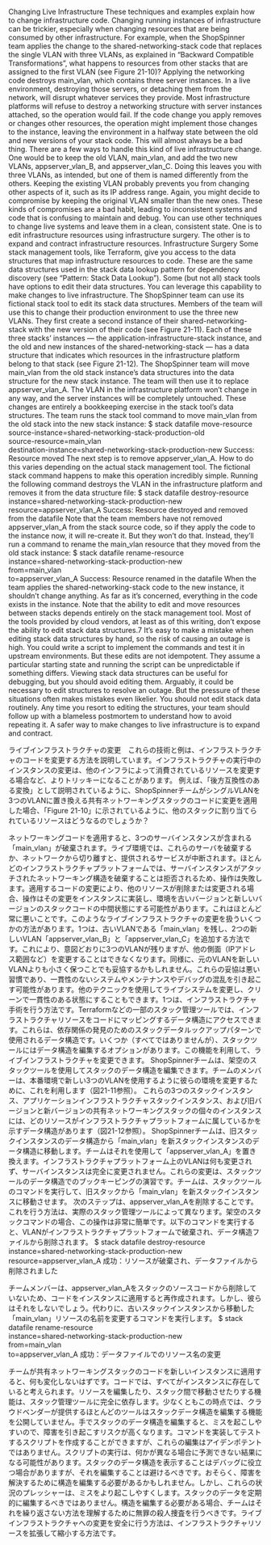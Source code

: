Changing Live Infrastructure These techniques and examples explain how to change infrastructure code. Changing running instances of infrastructure can be trickier, especially when changing resources that are being consumed by other infrastructure. For example, when the ShopSpinner team applies the change to the shared-networking-stack code that replaces the single VLAN with three VLANs, as explained in “Backward Compatible Transformations”, what happens to resources from other stacks that are assigned to the first VLAN (see Figure 21-10)?
Applying the networking code destroys main_vlan, which contains three server instances. In a live environment, destroying those servers, or detaching them from the network, will disrupt whatever services they provide. Most infrastructure platforms will refuse to destroy a networking structure with server instances attached, so the operation would fail. If the code change you apply removes or changes other resources, the operation might implement those changes to the instance, leaving the environment in a halfway state between the old and new versions of your stack code. This will almost always be a bad thing. There are a few ways to handle this kind of live infrastructure change. One would be to keep the old VLAN, main_vlan, and add the two new VLANs, appserver_vlan_B, and appserver_vlan_C. Doing this leaves you with three VLANs, as intended, but one of them is named differently from the others. Keeping the existing VLAN probably prevents you from changing other aspects of it, such as its IP address range. Again, you might decide to compromise by keeping the original VLAN smaller than the new ones. These kinds of compromises are a bad habit, leading to inconsistent systems and code that is confusing to maintain and debug. You can use other techniques to change live systems and leave them in a clean, consistent state. One is to edit infrastructure resources using infrastructure surgery. The other is to expand and contract infrastructure resources.
Infrastructure Surgery Some stack management tools, like Terraform, give you access to the data structures that map infrastructure resources to code. These are the same data structures used in the stack data lookup pattern for dependency discovery (see “Pattern: Stack Data Lookup”). Some (but not all) stack tools have options to edit their data structures. You can leverage this capability to make changes to live infrastructure.
The ShopSpinner team can use its fictional stack tool to edit its stack data structures. Members of the team will use this to change their production environment to use the three new VLANs. They first create a second instance of their shared-networking-stack with the new version of their code (see Figure 21-11).
Each of these three stacks’ instances — the application-infrastructure-stack instance, and the old and new instances of the shared-networking-stack — has a data structure that indicates which resources in the infrastructure platform belong to that stack (see Figure 21-12).
The ShopSpinner team will move main_vlan from the old stack instance’s data structures into the data structure for the new stack instance. The team will then use it to replace appserver_vlan_A. The VLAN in the infrastructure platform won’t change in any way, and the server instances will be completely untouched. These changes are entirely a bookkeeping exercise in the stack tool’s data structures. The team runs the stack tool command to move main_vlan from the old stack into the new stack instance: $ stack datafile move-resource \
    source-instance=shared-networking-stack-production-old \
    source-resource=main_vlan \
    destination-instance=shared-networking-stack-production-new
Success: Resource moved The next step is to remove appserver_vlan_A. How to do this varies depending on the actual stack management tool. The fictional stack command happens to make this operation incredibly simple. Running the following command destroys the VLAN in the infrastructure platform and removes it from the data structure file: $ stack datafile destroy-resource \
    instance=shared-networking-stack-production-new \
    resource=appserver_vlan_A
Success: Resource destroyed and removed from the datafile Note that the team members have not removed appserver_vlan_A from the stack source code, so if they apply the code to the instance now, it will re-create it. But they won’t do that. Instead, they’ll run a command to rename the main_vlan resource that they moved from the old stack instance:
$ stack datafile rename-resource \
    instance=shared-networking-stack-production-new \
    from=main_vlan \
    to=appserver_vlan_A
Success: Resource renamed in the datafile When the team applies the shared-networking-stack code to the new instance, it shouldn’t change anything. As far as it’s concerned, everything in the code exists in the instance. Note that the ability to edit and move resources between stacks depends entirely on the stack management tool. Most of the tools provided by cloud vendors, at least as of this writing, don’t expose the ability to edit stack data structures.7 It’s easy to make a mistake when editing stack data structures by hand, so the risk of causing an outage is high. You could write a script to implement the commands and test it in upstream environments. But these edits are not idempotent. They assume a particular starting state and running the script can be unpredictable if something differs. Viewing stack data structures can be useful for debugging, but you should avoid editing them. Arguably, it could be necessary to edit structures to resolve an outage. But the pressure of these situations often makes mistakes even likelier. You should not edit stack data routinely. Any time you resort to editing the structures, your team should follow up with a blameless postmortem to understand how to avoid repeating it. A safer way to make changes to live infrastructure is to expand and contract.

ライブインフラストラクチャの変更　これらの技術と例は、インフラストラクチャのコードを変更する方法を説明しています。インフラストラクチャの実行中のインスタンスの変更は、他のインフラによって消費されているリソースを変更する場合など、よりトリッキーになることがあります。 例えば、「後方互換性のある変換」として説明されているように、ShopSpinnerチームがシングルVLANを3つのVLANに置き換える共有ネットワーキングスタックのコードに変更を適用した場合、「Figure 21-10」に示されているように、他のスタックに割り当てられているリソースはどうなるのでしょうか？

ネットワーキングコードを適用すると、3つのサーバインスタンスが含まれる「main_vlan」が破棄されます。ライブ環境では、これらのサーバを破棄するか、ネットワークから切り離すと、提供されるサービスが中断されます。ほとんどのインフラストラクチャプラットフォームでは、サーバインスタンスがアタッチされたネットワーキング構造を破棄することは拒否されるため、操作は失敗します。適用するコードの変更により、他のリソースが削除または変更される場合、操作はその変更をインスタンスに実装し、環境を古いバージョンと新しいバージョンのスタックコードの中間状態にする可能性があります。これはほとんど常に悪いことです。このようなライブインフラストラクチャの変更を扱ういくつかの方法があります。1つは、古いVLANである「main_vlan」を残し、2つの新しいVLAN「appserver_vlan_B」と「appserver_vlan_C」を追加する方法です。これにより、意図どおりに3つのVLANが残りますが、他の側面（IPアドレス範囲など）を変更することはできなくなります。同様に、元のVLANを新しいVLANよりも小さく保つことでも妥協するかもしれません。これらの妥協は悪い習慣であり、一貫性のないシステムやメンテナンスやデバッグの混乱を引き起こす可能性があります。他のテクニックを使用してライブシステムを変更し、クリーンで一貫性のある状態にすることもできます。1つは、インフラストラクチャ手術を行う方法です。Terraformなどの一部のスタック管理ツールでは、インフラストラクチャリソースをコードにマッピングするデータ構造にアクセスできます。これらは、依存関係の発見のためのスタックデータルックアップパターンで使用されるデータ構造です。いくつか（すべてではありませんが）、スタックツールにはデータ構造を編集するオプションがあります。この機能を利用して、ライブインフラストラクチャを変更できます。
ShopSpinnerチームは、架空のスタックツールを使用してスタックのデータ構造を編集できます。チームのメンバーは、本番環境で新しい3つのVLANを使用するように彼らの環境を変更するために、これを利用します（図21-11参照）。
これらの3つのスタックインスタンス、アプリケーションインフラストラクチャスタックインスタンス、および旧バージョンと新バージョンの共有ネットワーキングスタックの個々のインスタンスには、どのリソースがインフラストラクチャプラットフォームに属しているかを示すデータ構造があります（図21-12参照）。
ShopSpinnerチームは、旧スタックインスタンスのデータ構造から「main_vlan」を新スタックインスタンスのデータ構造に移動します。チームはそれを使用して「appserver_vlan_A」を置き換えます。インフラストラクチャプラットフォーム上のVLANは何も変更されず、サーバインスタンスは完全に変更されません。これらの変更は、スタックツールのデータ構造でのブックキーピングの演習です。チームは、スタックツールのコマンドを実行して、旧スタックから「main_vlan」を新スタックインスタンスに移動させます。
次のステップは、appserver_vlan_Aを削除することです。これを行う方法は、実際のスタック管理ツールによって異なります。架空のスタックコマンドの場合、この操作は非常に簡単です。以下のコマンドを実行すると、VLANがインフラストラクチャプラットフォームで破棄され、データ構造ファイルから削除されます。
$ stack datafile destroy-resource \
    instance=shared-networking-stack-production-new \
    resource=appserver_vlan_A
成功：リソースが破棄され、データファイルから削除されました

チームメンバーは、appserver_vlan_Aをスタックのソースコードから削除していないため、コードをインスタンスに適用すると再作成されます。しかし、彼らはそれをしないでしょう。代わりに、古いスタックインスタンスから移動した「main_vlan」リソースの名前を変更するコマンドを実行します。
$ stack datafile rename-resource \
    instance=shared-networking-stack-production-new \
    from=main_vlan \
    to=appserver_vlan_A
成功：データファイルでのリソース名の変更

チームが共有ネットワーキングスタックのコードを新しいインスタンスに適用すると、何も変化しないはずです。コードでは、すべてがインスタンスに存在していると考えられます。リソースを編集したり、スタック間で移動させたりする機能は、スタック管理ツールに完全に依存します。少なくともこの時点では、クラウドベンダーが提供するほとんどのツールはスタックデータ構造を編集する機能を公開していません。手でスタックのデータ構造を編集すると、ミスを起こしやすいので、障害を引き起こすリスクが高くなります。コマンドを実装してテストするスクリプトを作成することができますが、これらの編集はアイデンポテントではありません。スクリプトの実行は、何かが異なる場合に予測できない結果になる可能性があります。スタックのデータ構造を表示することはデバッグに役立つ場合がありますが、それを編集することは避けるべきです。おそらく、障害を解決するために構造を編集する必要があるかもしれません。しかし、これらの状況のプレッシャーは、ミスをより起こしやすくします。スタックのデータを定期的に編集するべきではありません。構造を編集する必要がある場合、チームはそれを繰り返さない方法を理解するために無罪の殺人捜査を行うべきです。ライブインフラストラクチャへの変更を安全に行う方法は、インフラストラクチャリソースを拡張して縮小する方法です。